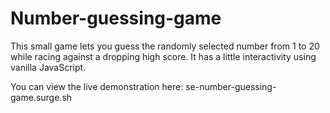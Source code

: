 # Number-guessing-game
This small game lets you guess the randomly selected number from 1 to 20 while racing against a dropping high score.
It has a little interactivity using vanilla JavaScript.

You can view the live demonstration here: se-number-guessing-game.surge.sh


